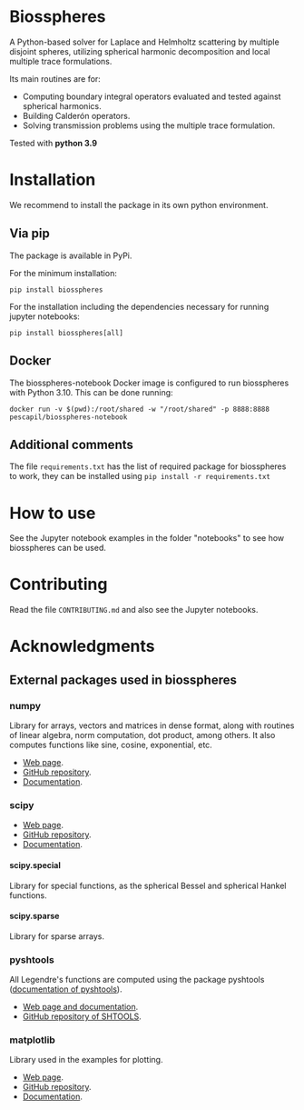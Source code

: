 # Biosspheres

A Python-based solver for Laplace and Helmholtz scattering by
multiple disjoint spheres, utilizing spherical harmonic
decomposition and local multiple trace formulations.

Its main routines are for:
- Computing boundary integral operators evaluated and tested
against spherical harmonics.
- Building Calderón operators.
- Solving transmission problems using the multiple trace formulation. 

Tested with **python 3.9**

# Installation

We recommend to install the package in its own python environment.

## Via pip

The package is available in PyPi.

For the minimum installation:

`pip install biosspheres`

For the installation including the dependencies necessary for running jupyter notebooks:

`pip install biosspheres[all]`

## Docker

The biosspheres-notebook Docker image is configured to run biosspheres with Python 3.10. This can be done running:

```
docker run -v $(pwd):/root/shared -w "/root/shared" -p 8888:8888 pescapil/biosspheres-notebook
```

## Additional comments

The file `requirements.txt` has the list of required package for biosspheres to work, 
they can be installed using `pip install -r requirements.txt`

# How to use

See the Jupyter notebook examples in the folder "notebooks" to see how biosspheres can be used.

# Contributing

Read the file `CONTRIBUTING.md` and also see the Jupyter notebooks.


# Acknowledgments

## External packages used in biosspheres

### numpy

Library for arrays, vectors and matrices in dense format, along
with routines of linear algebra, norm computation, dot product,
among others. It also computes functions like sine, cosine, exponential, etc.

- [Web page](https://numpy.org/).
- [GitHub repository](https://github.com/numpy/numpy).
- [Documentation](https://numpy.org/doc/stable/).

### scipy

- [Web page](https://scipy.org/).
- [GitHub repository](https://github.com/scipy/scipy).
- [Documentation](https://docs.scipy.org/doc/scipy/).

#### scipy.special

Library for special functions, as the spherical Bessel and
spherical Hankel functions.

#### scipy.sparse

Library for sparse arrays.

### pyshtools

All Legendre's functions are computed using the package pyshtools 
([documentation of pyshtools](https://shtools.github.io/SHTOOLS/index.html)).

- [Web page and documentation](https://shtools.github.io/SHTOOLS/).
- [GitHub repository of SHTOOLS](https://github.com/SHTOOLS/SHTOOLS).

### matplotlib

Library used in the examples for plotting.

- [Web page](https://matplotlib.org/).
- [GitHub repository](https://github.com/matplotlib/matplotlib).
- [Documentation](https://matplotlib.org/stable/users/index.html).
